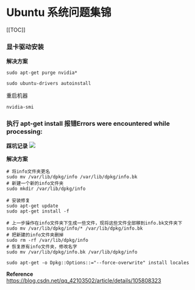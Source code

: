 # Ubuntu 系统问题集锦

[[TOC]]
### 显卡驱动安装
**解决方案**
```
sudo apt-get purge nvidia*

sudo ubuntu-drivers autoinstall
```
重启机器
```
nvidia-smi
```



### 执行 apt-get install 报错Errors were encountered while processing:

**踩坑记录**
![](https://pic4.zhimg.com/80/v2-db28c41899af24ae18d7d794dd8ee44e.png)

**解决方案**
```
# 将info文件夹更名
sudo mv /var/lib/dpkg/info /var/lib/dpkg/info.bk  
# 新建一个新的info文件夹
sudo mkdir /var/lib/dpkg/info  

# 安装修复
sudo apt-get update  
sudo apt-get install -f 

# 上一步操作在info文件夹下生成一些文件，现将这些文件全部移到info.bk文件夹下
sudo mv /var/lib/dpkg/info/* /var/lib/dpkg/info.bk  
# 把新建的info文件夹删掉
sudo rm -rf /var/lib/dpkg/info  
# 恢复原有info文件夹，修改名字
sudo mv /var/lib/dpkg/info.bk /var/lib/dpkg/info  

sudo apt-get -o Dpkg::Options::="--force-overwrite" install locales
```

**Reference**\
https://blog.csdn.net/qq_42103502/article/details/105808323